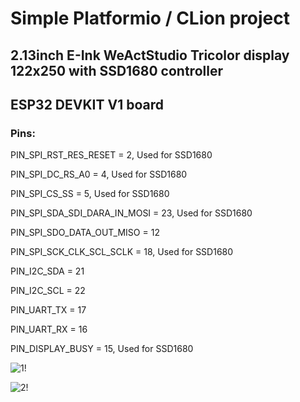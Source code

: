 <h1>Simple Platformio / CLion project</h1>
<h2>2.13inch E-Ink WeActStudio Tricolor display 122x250 with SSD1680 controller</h2>
<h2>ESP32 DEVKIT V1 board</h2>
<h3>Pins:</h3>
<p>PIN_SPI_RST_RES_RESET = 2, Used for SSD1680</p>
<p> PIN_SPI_DC_RS_A0 = 4, Used for SSD1680</p>
<p> PIN_SPI_CS_SS = 5, Used for SSD1680</p>
<p> PIN_SPI_SDA_SDI_DARA_IN_MOSI = 23, Used for SSD1680</p>
<p> PIN_SPI_SDO_DATA_OUT_MISO = 12</p>
<p> PIN_SPI_SCK_CLK_SCL_SCLK = 18, Used for SSD1680</p>
<p> PIN_I2C_SDA = 21</p>
<p> PIN_I2C_SCL = 22</p>
<p> PIN_UART_TX = 17</p>
<p> PIN_UART_RX = 16</p>
<p> PIN_DISPLAY_BUSY = 15, Used for SSD1680</p>

![1!](https://github.com/RomanKryvolapov/2.13inch_E-Ink_WeActStudio_Tricolor_SSD1680_ESP32/blob/master/Display.jpg "1")

![2!](https://github.com/RomanKryvolapov/2.13inch_E-Ink_WeActStudio_Tricolor_SSD1680_ESP32/blob/master/ESP32-Pinout.png "2")

